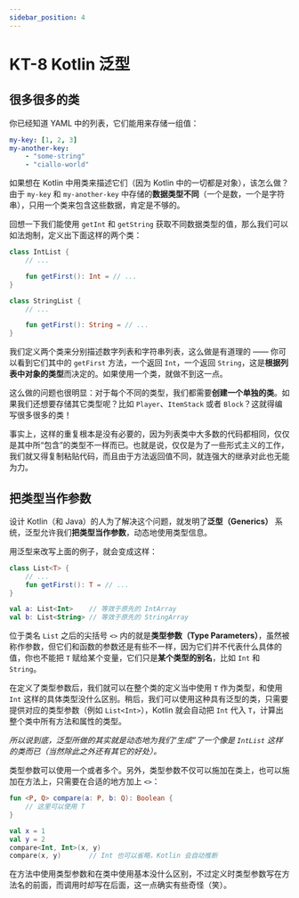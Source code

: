 ```yaml
---
sidebar_position: 4
---
```


# KT-8 Kotlin 泛型

## 很多很多的类

你已经知道 YAML 中的列表，它们能用来存储一组值：

```yaml
my-key: [1, 2, 3]
my-another-key:
    - "some-string"
    - "ciallo-world"
```

如果想在 Kotlin 中用类来描述它们（因为 Kotlin 中的一切都是对象），该怎么做？由于 `my-key` 和 `my-another-key` 中存储的**数据类型不同**（一个是数，一个是字符串），只用一个类来包含这些数据，肯定是不够的。

回想一下我们能使用 `getInt` 和 `getString` 获取不同数据类型的值，那么我们可以如法炮制，定义出下面这样的两个类：

```kotlin
class IntList {
    // ...

    fun getFirst(): Int = // ...
}

class StringList {
    // ...

    fun getFirst(): String = // ...
}
```

我们定义两个类来分别描述数字列表和字符串列表，这么做是有道理的 —— 你可以看到它们其中的 `getFirst` 方法，一个返回 `Int`，一个返回 `String`，这是**根据列表中对象的类型**而决定的。如果使用一个类，就做不到这一点。

这么做的问题也很明显：对于每个不同的类型，我们都需要**创建一个单独的类**。如果我们还想要存储其它类型呢？比如 `Player`、`ItemStack` 或者 `Block`？这就得编写很多很多的类！

事实上，这样的重复根本是没有必要的，因为列表类中大多数的代码都相同，仅仅是其中所“包含”的类型不一样而已。也就是说，仅仅是为了一些形式主义的工作，我们就又得复制粘贴代码，而且由于方法返回值不同，就连强大的继承对此也无能为力。

## 把类型当作参数

设计 Kotlin（和 Java）的人为了解决这个问题，就发明了**泛型（Generics）** 系统，泛型允许我们**把类型当作参数**，动态地使用类型信息。

用泛型来改写上面的例子，就会变成这样：

```kotlin
class List<T> {
    // ...
    fun getFirst(): T = // ...
}

val a: List<Int>    // 等效于原先的 IntArray
val b: List<String> // 等效于原先的 StringArray
```

位于类名 `List` 之后的尖括号 `<>` 内的就是**类型参数（Type Parameters）**，虽然被称作参数，但它们和函数的参数还是有些不一样，因为它们并不代表什么具体的值，你也不能把 `T` 赋给某个变量，它们只是**某个类型的别名**，比如 `Int` 和 `String`。

在定义了类型参数后，我们就可以在整个类的定义当中使用 `T` 作为类型，和使用 `Int` 这样的具体类型没什么区别。稍后，我们可以使用这种具有泛型的类，只需要提供对应的类型参数（例如 `List<Int>`），Kotlin 就会自动把 `Int` 代入 `T`，计算出整个类中所有方法和属性的类型。

*所以说到底，泛型所做的其实就是动态地为我们“生成”了一个像是 `IntList` 这样的类而已（当然除此之外还有其它的好处）。*

类型参数可以使用一个或者多个。另外，类型参数不仅可以施加在类上，也可以施加在方法上，只需要在合适的地方加上 `<>`：

```kotlin
fun <P, Q> compare(a: P, b: Q): Boolean {
    // 这里可以使用 T
}

val x = 1
val y = 2
compare<Int, Int>(x, y)
compare(x, y)       // Int 也可以省略，Kotlin 会自动推断
```

在方法中使用类型参数和在类中使用基本没什么区别，不过定义时类型参数写在方法名的前面，而调用时却写在后面，这一点确实有些奇怪（笑）。

